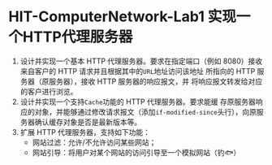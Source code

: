 # HIT-ComputerNetwork-Lab1 实现一个HTTP代理服务器

1. 设计并实现一个基本 HTTP 代理服务器。要求在指定端口（例如
  8080）接收来自客户的 HTTP 请求并且根据其中的`URL`地址访问该地址
  所指向的 HTTP 服务器（原服务器），接收 HTTP 服务器的响应报文，并
  将响应报文转发给对应的客户进行浏览。
2. 设计并实现一个支持`Cache`功能的 HTTP 代理服务器。要求能缓
  存原服务器响应的对象，并能够通过修改请求报文（添加`if-modified-since`头行），向原服务器确认缓存对象是否是最新版本等。
3. 扩展 HTTP 代理服务器，支持如下功能：
   * 网站过滤：允许/不允许访问某些网站；
   * 网站引导：将用户对某个网站的访问引导至一个模拟网站（钓🐟）